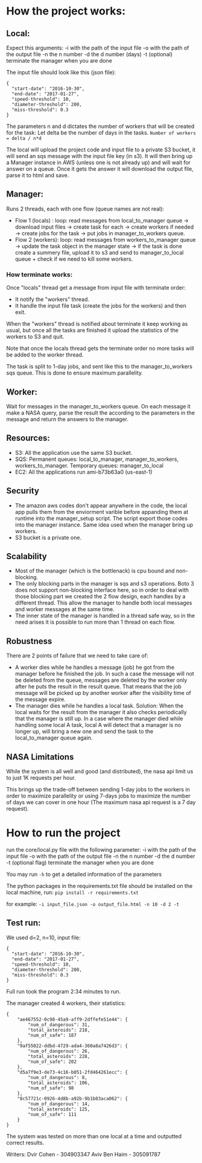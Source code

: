 # How the project works:
## Local:
Expect this arguments:
-i with the path of the input file
-o with the path of the output file
-n the n number
-d the d number (days)
-t (optional) terminate the manager when you are done

The input file should look like this (json file):
```
{
  "start-date": "2016-10-30",
  "end-date": "2017-01-27",
  "speed-threshold": 10,
  "diameter-threshold": 200,
  "miss-threshold": 0.3
}
```

The parameters n and d dictates the number of workers that will be created for the task:
Let delta be the number of days in the tasks.
`Number of workers = delta / n*d`

The local will upload the project code and input file to a private S3 bucket, it will send an sqs message with the input file key (in s3).
It will then bring up a Manager instance in AWS (unless one is not already up) and will wait for answer on a queue.
Once it gets the answer it will download the output file, parse it to html and save.

## Manager:
Runs 2 threads, each with one flow (queue names are not real):
- Flow 1 (locals) : loop: read messages from local_to_manager queue -> download input files -> create task for each -> create workers if needed -> create jobs for the task -> put jobs in manager_to_workers queue.
- Flow 2 (workers): loop: read messages from workers_to_manager queue -> update the task object in the manager state -> if the task is done create a summery file, upload it to s3 and send to manager_to_local queue + check if we need to kill some workers.

### How terminate works:
Once "locals" thread get a message from input file with terminate order:
- It notify the "workers" thread.
- It handle the input file task (create the jobs for the workers) and then exit.

When the "workers" thread is notified about terminate it keep working as usual, but once all the tasks are finished it upload the statistics of the workers to S3 and quit.

Note that once the locals thread gets the terminate order no more tasks will be added to the worker thread.

The task is split  to 1-day jobs, and sent like this to the manager_to_workers sqs queue. This is done to ensure maximum parallelity.

## Worker:
Wait for messages in the manager_to_workers queue. On each message it make a NASA query, parse the result the according to the parameters in the message and return the answers to the manager.


## Resources:
- S3:
	All the application use the same S3 bucket.
- SQS:
	Permanent queues: local_to_manager, manager_to_workers, workers_to_manager.
	Temporary queues: manager_to_local
- EC2:
	All the applications run ami-b73b63a0 (us-east-1)

## Security
- The amazon aws codes don't appear anywhere in the code, the local app
pulls them from the enviorment varible before appanding them at runtime
into the manager_setup script. The script export those codes into the manager
instance.
Same idea used when the manager bring up workers.
- S3 bucket is a private one.

## Scalability
- Most of the manager (which is the bottlenack) is cpu bound and non-blocking.
- The only blocking parts in the manager is sqs and s3 operations. Boto 3 does
not support non-blocking interface here, so in order to deal with those blocking part
we created the 2 flow design, each handles by a different thread.
This allow the manager to handle both local messages and worker messages at the same time.
- The inner state of the manager is handled in a thread safe way, so in the need arises
it is possible to run more than 1 thread on each flow.

## Robustness
There are 2 points of failure that we need to take care of:
- A worker dies while he handles a message (job) he got from the manager
before he finished the job. In such a case the message will not be deleted from
the queue, messages are deleted by the worker only after he puts the result in
the result queue. That means that the job message will be picked up by another
worker after the visibility time of the message expire.
- The manager dies while he handles a local task. Solution: When the local
waits for the result from the manager it also checks periodically that the manager 
is still up. In a case where the manager died while handling some local A
task, local A will detect that a manager is no longer up, will bring a new one
and send the task to the local_to_manager queue again.

## NASA Limitations
While the system is all well and good (and distributed), the nasa api limit us
to just 1K requests per hour.

This brings up the trade-off between sending 1-day jobs to the workers in order
to maximize parallelity or using 7-days jobs to maximize the number of days
we can cover in one hour (The maximum nasa api request is a 7 day request).


# How to run the project
run the core/local.py file with the following parameter:
-i with the path of the input file
-o with the path of the output file
-n the n number
-d the d number
-t (optional flag) terminate the manager when you are done

You may run `-h` to get a detailed information of the parameters

The python packages in the requirements.txt file should be installed on the local machine, run:
```pip install -r requirements.txt```

for example:
```-i input_file.json -o output_file.html -n 10 -d 2 -t```

## Test run:
We used d=2, n=10, input file:

```
{
  "start-date": "2016-10-30",
  "end-date": "2017-01-27",
  "speed-threshold": 10,
  "diameter-threshold": 200,
  "miss-threshold": 0.3
}
```

Full run took the program 2:34 minutes to run.

The manager created 4 workers, their statistics:

```
{
    "ae467552-0c98-45a9-aff9-2dffefe51e44": {
        "num_of_dangerous": 31, 
        "total_asteroids": 218, 
        "num_of_safe": 187
    }, 
    "9af55022-ddbd-4729-ada4-360a8a7426d3": {
        "num_of_dangerous": 26, 
        "total_asteroids": 228, 
        "num_of_safe": 202
    }, 
    "d5a7f9e3-de73-4c16-b051-2fd464261ecc": {
        "num_of_dangerous": 8, 
        "total_asteroids": 106, 
        "num_of_safe": 98
    }, 
    "8c57721c-0926-4d8b-a92b-9b1b03aca062": {
        "num_of_dangerous": 14, 
        "total_asteroids": 125, 
        "num_of_safe": 111
    }
}
```

The system was tested on more than one local at a time and outputted correct 
results.

Writers: 
Dvir Cohen - 304903347
Aviv Ben Haim - 305091787


